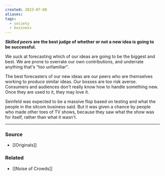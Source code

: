 ```yaml
---
created: 2023-07-08
aliases: 
tags:
  - society
  - business
---
```

***Skilled peers* are the best judge of whether or not a new idea is going to be successful.**

We suck at forecasting which of our ideas are going to be the biggest and best. We are prone to overrate our own contributions, and underrate anything that's “too unfamiliar”. 

The best forecasters of our new ideas are our peers who are themselves working to produce similar ideas. Our bosses are too risk averse. Consumers and audiences don't really know how to handle something new. Once they are used to it, they may love it.

Seinfeld was expected to be a massive flop based on testing and what the people in the sitcom business said. But it was given a chance by people who made other toes of TV shows, because they saw what the show was for itself, rather than what it wasn't.

---

### Source
- [[Originals]]

### Related
- [[Noise of Crowds]]